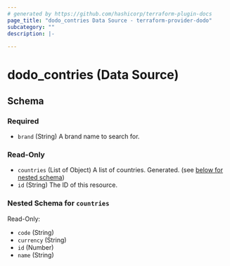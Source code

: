 ```yaml
---
# generated by https://github.com/hashicorp/terraform-plugin-docs
page_title: "dodo_contries Data Source - terraform-provider-dodo"
subcategory: ""
description: |-
  
---
```


# dodo_contries (Data Source)





<!-- schema generated by tfplugindocs -->
## Schema

### Required

- `brand` (String) A brand name to search for.

### Read-Only

- `countries` (List of Object) A list of countries. Generated. (see [below for nested schema](#nestedatt--countries))
- `id` (String) The ID of this resource.

<a id="nestedatt--countries"></a>
### Nested Schema for `countries`

Read-Only:

- `code` (String)
- `currency` (String)
- `id` (Number)
- `name` (String)


